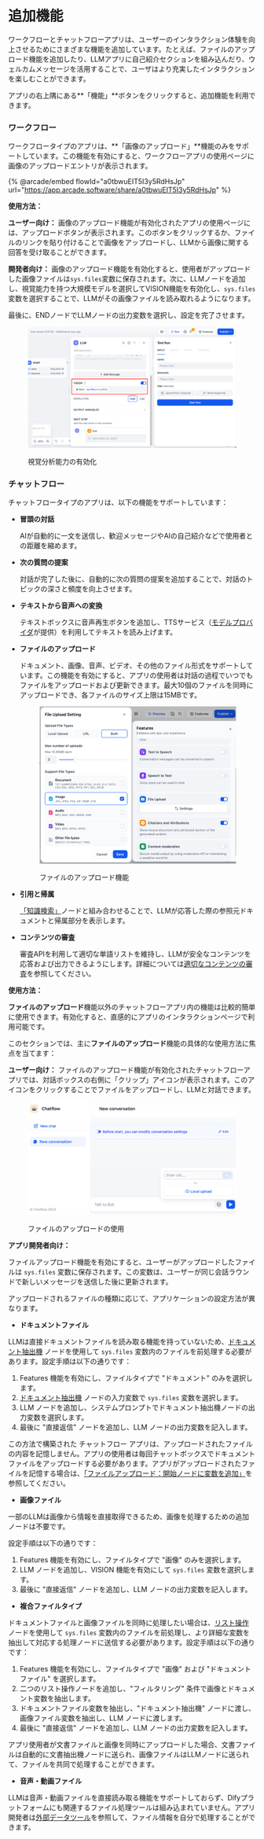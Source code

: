 # 追加機能

ワークフローとチャットフローアプリは、ユーザーのインタラクション体験を向上させるためにさまざまな機能を追加しています。たとえば、ファイルのアップロード機能を追加したり、LLMアプリに自己紹介セクションを組み込んだり、ウェルカムメッセージを活用することで、ユーザはより充実したインタラクションを楽しむことができます。

アプリの右上隅にある**「機能」**ボタンをクリックすると、追加機能を利用できます。

### ワークフロー

ワークフロータイプのアプリは、**「画像のアップロード」**機能のみをサポートしています。この機能を有効にすると、ワークフローアプリの使用ページに画像のアップロードエントリが表示されます。

{% @arcade/embed flowId="a0tbwuEIT5I3y5RdHsJp" url="https://app.arcade.software/share/a0tbwuEIT5I3y5RdHsJp" %}

**使用方法：**

**ユーザー向け：** 画像のアップロード機能が有効化されたアプリの使用ページには、アップロードボタンが表示されます。このボタンをクリックするか、ファイルのリンクを貼り付けることで画像をアップロードし、LLMから画像に関する回答を受け取ることができます。

**開発者向け：** 画像のアップロード機能を有効化すると、使用者がアップロードした画像ファイルは`sys.files`変数に保存されます。次に、LLMノードを追加し、視覚能力を持つ大規模モデルを選択してVISION機能を有効化し、`sys.files`変数を選択することで、LLMがその画像ファイルを読み取れるようになります。

最後に、ENDノードでLLMノードの出力変数を選択し、設定を完了させます。

<figure><img src="../../../zh_CN/.gitbook/assets/image (7).png" alt=""><figcaption><p>視覚分析能力の有効化</p></figcaption></figure>

### チャットフロー

チャットフロータイプのアプリは、以下の機能をサポートしています：

*   **冒頭の対話**

    AIが自動的に一文を送信し、歓迎メッセージやAIの自己紹介などで使用者との距離を縮めます。
*   **次の質問の提案**

    対話が完了した後に、自動的に次の質問の提案を追加することで、対話のトピックの深さと頻度を向上させます。
*   **テキストから音声への変換**

    テキストボックスに音声再生ボタンを追加し、TTSサービス（[モデルプロバイダ](../../getting-started/readme/model-providers.md)が提供）を利用してテキストを読み上げます。
*   **ファイルのアップロード**

    ドキュメント、画像、音声、ビデオ、その他のファイル形式をサポートしています。この機能を有効にすると、アプリの使用者は対話の過程でいつでもファイルをアップロードおよび更新できます。最大10個のファイルを同時にアップロードでき、各ファイルのサイズ上限は15MBです。

    <figure><img src="../../../zh_CN/.gitbook/assets/image (8).png" alt=""><figcaption><p>ファイルのアップロード機能</p></figcaption></figure>

*   **引用と帰属**

    [「知識検索」](node/knowledge-retrieval.md)ノードと組み合わせることで、LLMが応答した際の参照元ドキュメントと帰属部分を表示します。
*   **コンテンツの審査**

    審査APIを利用して適切な単語リストを維持し、LLMが安全なコンテンツを応答および出力できるようにします。詳細については[適切なコンテンツの審査](../application-orchestrate/app-toolkits/moderation-tool.md)を参照してください。

**使用方法：**

**ファイルのアップロード**機能以外のチャットフローアプリ内の機能は比較的簡単に使用できます。有効化すると、直感的にアプリのインタラクションページで利用可能です。

このセクションでは、主に**ファイルのアップロード**機能の具体的な使用方法に焦点を当てます：

**ユーザー向け：** ファイルのアップロード機能が有効化されたチャットフローアプリでは、対話ボックスの右側に「クリップ」アイコンが表示されます。このアイコンをクリックすることでファイルをアップロードし、LLMと対話できます。

<figure><img src="../../../zh_CN/.gitbook/assets/image (9).png" alt=""><figcaption><p>ファイルのアップロードの使用</p></figcaption></figure>

**アプリ開発者向け：**

ファイルアップロード機能を有効にすると、ユーザーがアップロードしたファイルは `sys.files` 変数に保存されます。この変数は、ユーザーが同じ会話ラウンドで新しいメッセージを送信した後に更新されます。

アップロードされるファイルの種類に応じて、アプリケーションの設定方法が異なります。

* **ドキュメントファイル**

LLMは直接ドキュメントファイルを読み取る機能を持っていないため、[ドキュメント抽出機](node/doc-extractor.md) ノードを使用して `sys.files` 変数内のファイルを前処理する必要があります。設定手順は以下の通りです：

1. Features 機能を有効にし、ファイルタイプで "ドキュメント" のみを選択します。
2. [ドキュメント抽出機](node/doc-extractor.md) ノードの入力変数で `sys.files` 変数を選択します。
3. LLM ノードを追加し、システムプロンプトでドキュメント抽出機ノードの出力変数を選択します。
4. 最後に "直接返信" ノードを追加し、LLM ノードの出力変数を記入します。

この方法で構築された チャットフロー アプリは、アップロードされたファイルの内容を記憶しません。アプリの使用者は毎回チャットボックスでドキュメントファイルをアップロードする必要があります。アプリがアップロードされたファイルを記憶する場合は、[「ファイルアップロード：開始ノードに変数を追加」](file-upload.md#fang-fa-er-zai-tian-jia-wen-jian-bian-liang)を参照してください。

* **画像ファイル**

一部のLLMは画像から情報を直接取得できるため、画像を処理するための追加ノードは不要です。

設定手順は以下の通りです：

1. Features 機能を有効にし、ファイルタイプで "画像" のみを選択します。
2. LLM ノードを追加し、VISION 機能を有効にして `sys.files` 変数を選択します。
3. 最後に "直接返信" ノードを追加し、LLM ノードの出力変数を記入します。

* **複合ファイルタイプ**

ドキュメントファイルと画像ファイルを同時に処理したい場合は、[リスト操作](node/list-operator.md) ノードを使用して `sys.files` 変数内のファイルを前処理し、より詳細な変数を抽出して対応する処理ノードに送信する必要があります。設定手順は以下の通りです：

1. Features 機能を有効にし、ファイルタイプで "画像" および "ドキュメントファイル" を選択します。
2. 二つのリスト操作ノードを追加し、"フィルタリング" 条件で画像とドキュメント変数を抽出します。
3. ドキュメントファイル変数を抽出し、"ドキュメント抽出機" ノードに渡し、画像ファイル変数を抽出し、LLM ノードに渡します。
4. 最後に "直接返信" ノードを追加し、LLM ノードの出力変数を記入します。

アプリ使用者が文書ファイルと画像を同時にアップロードした場合、文書ファイルは自動的に文書抽出機ノードに送られ、画像ファイルはLLMノードに送られて、ファイルを共同で処理することができます。

* **音声・動画ファイル**

LLMは音声・動画ファイルを直接読み取る機能をサポートしておらず、Difyプラットフォームにも関連するファイル処理ツールは組み込まれていません。アプリ開発者は[外部データツール](../extension/api-based-extension/external-data-tool.md)を参照して、ファイル情報を自分で処理することができます。
